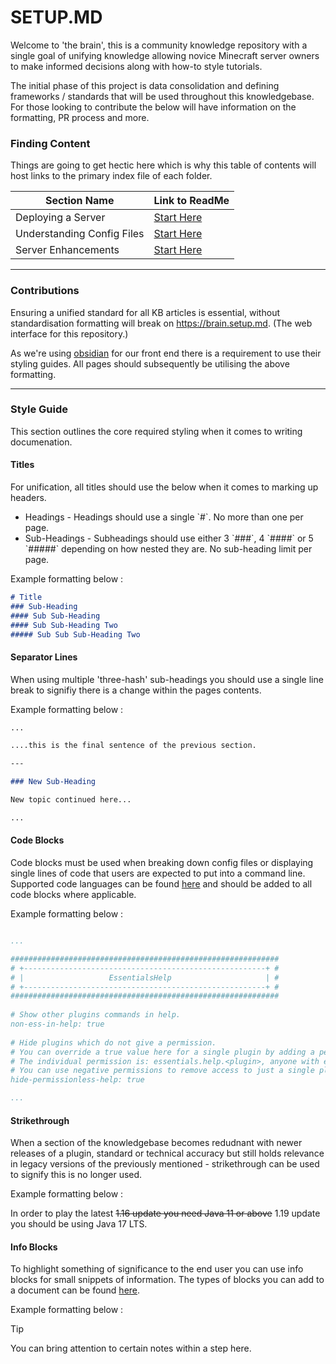 # SETUP.MD

Welcome to 'the brain', this is a community knowledge repository with a single goal of unifying knowledge allowing novice Minecraft server owners to make informed decisions along with how-to style tutorials.

The initial phase of this project is data consolidation and defining frameworks / standards that will be used throughout this knowledgebase. For those looking to contribute the below will have information on the formatting, PR process and more.


### Finding Content

Things are going to get hectic here which is why this table of contents will host links to the primary index file of each folder.


Section Name | Link to ReadMe |
------------ | ------------ | 
Deploying a Server | [Start Here](getting-started.md) |
Understanding Config Files | [Start Here](2-understanding-config-files/readme.md) |
Server Enhancements | [Start Here](3-server-enhancements/readme.md) |

---

### Contributions

Ensuring a unified standard for all KB articles is essential, without standardisation formatting will break on https://brain.setup.md. (The web interface for this repository.) 

As we're using [obsidian](https://help.obsidian.md/How+to/Format+your+notes) for our front end there is a requirement to use their styling guides. All pages should subsequently be utilising the above formatting.

---

### Style Guide

This section outlines the core required styling when it comes to writing documenation.

#### Titles
For unification, all titles should use the below when it comes to marking up headers.

<ul>
	<li>Headings - Headings should use a single `#`. No more than one per page.</li>
	<li>Sub-Headings - Subheadings should use either 3 `###`, 4 `####` or 5 `#####` depending on how nested they are. No sub-heading limit per page.</li>
</ul>

Example formatting below :

```md
# Title
### Sub-Heading
#### Sub Sub-Heading
#### Sub Sub-Heading Two
##### Sub Sub Sub-Heading Two
```


#### Separator Lines

When using multiple 'three-hash' sub-headings you should use a single line break to signifiy there is a change within the pages contents.

Example formatting below :

```md
...

....this is the final sentence of the previous section.

---

### New Sub-Heading

New topic continued here...

...
```

#### Code Blocks

Code blocks must be used when breaking down config files or displaying single lines of code that users are expected to put into a command line. Supported code languages can be found [here](https://prismjs.com/#supported-languages) and should be added to all code blocks where applicable.

Example formatting below :

```yml

...

############################################################
# +------------------------------------------------------+ #
# |                   EssentialsHelp                     | #
# +------------------------------------------------------+ #
############################################################
 
# Show other plugins commands in help.
non-ess-in-help: true
 
# Hide plugins which do not give a permission.
# You can override a true value here for a single plugin by adding a permission to a user/group.
# The individual permission is: essentials.help.<plugin>, anyone with essentials.* or '*' will see all help regardless.
# You can use negative permissions to remove access to just a single plugins help if the following is enabled.
hide-permissionless-help: true

...

```


#### Strikethrough

When a section of the knowledgebase becomes redudnant with newer releases of a plugin, standard or technical accuracy but still holds relevance in legacy versions of the previously mentioned - strikethrough can be used to signify this is no longer used.

Example formatting below : 

In order to play the latest ~~1.16 update you need Java 11 or above~~ 1.19 update you should be using Java 17 LTS.


#### Info Blocks

To highlight something of significance to the end user you can use info blocks for small snippets of information. The types of blocks you can add to a document can be found [here](https://help.obsidian.md/How+to/Use+callouts).

Example formatting below :

> [!TIP]
> You can bring attention to certain notes within a step here.